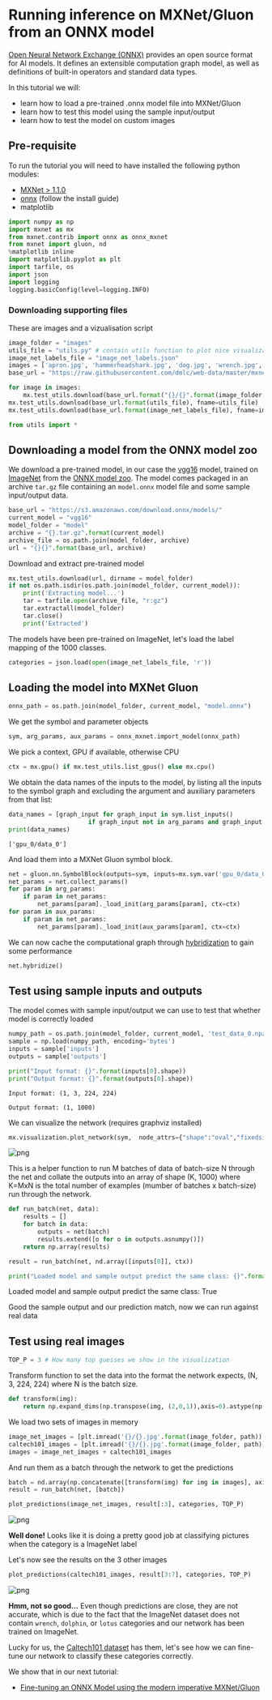 
# Running inference on MXNet/Gluon from an ONNX model

[Open Neural Network Exchange (ONNX)](https://github.com/onnx/onnx) provides an open source format for AI models. It defines an extensible computation graph model, as well as definitions of built-in operators and standard data types.

In this tutorial we will:
    
- learn how to load a pre-trained .onnx model file into MXNet/Gluon
- learn how to test this model using the sample input/output
- learn how to test the model on custom images

## Pre-requisite

To run the tutorial you will need to have installed the following python modules:
- [MXNet > 1.1.0](http://mxnet.incubator.apache.org/install/index.html)
- [onnx](https://github.com/onnx/onnx) (follow the install guide)
- matplotlib


```python
import numpy as np
import mxnet as mx
from mxnet.contrib import onnx as onnx_mxnet
from mxnet import gluon, nd
%matplotlib inline
import matplotlib.pyplot as plt
import tarfile, os
import json
import logging
logging.basicConfig(level=logging.INFO)
```

### Downloading supporting files
These are images and a vizualisation script


```python
image_folder = "images"
utils_file = "utils.py" # contain utils function to plot nice visualization
image_net_labels_file = "image_net_labels.json"
images = ['apron.jpg', 'hammerheadshark.jpg', 'dog.jpg', 'wrench.jpg', 'dolphin.jpg', 'lotus.jpg']
base_url = "https://raw.githubusercontent.com/dmlc/web-data/master/mxnet/doc/tutorials/onnx/{}?raw=true"

for image in images:
    mx.test_utils.download(base_url.format("{}/{}".format(image_folder, image)), fname=image,dirname=image_folder)
mx.test_utils.download(base_url.format(utils_file), fname=utils_file)
mx.test_utils.download(base_url.format(image_net_labels_file), fname=image_net_labels_file)

from utils import * 
```

## Downloading a model from the ONNX model zoo

We download a pre-trained model, in our case the [vgg16](https://arxiv.org/abs/1409.1556) model, trained on [ImageNet](http://www.image-net.org/) from the [ONNX model zoo](https://github.com/onnx/models). The model comes packaged in an archive `tar.gz` file containing an `model.onnx` model file and some sample input/output data.


```python
base_url = "https://s3.amazonaws.com/download.onnx/models/" 
current_model = "vgg16"
model_folder = "model"
archive = "{}.tar.gz".format(current_model)
archive_file = os.path.join(model_folder, archive)
url = "{}{}".format(base_url, archive)
```

Download and extract pre-trained model


```python
mx.test_utils.download(url, dirname = model_folder)
if not os.path.isdir(os.path.join(model_folder, current_model)):
    print('Extracting model...')
    tar = tarfile.open(archive_file, "r:gz")
    tar.extractall(model_folder)
    tar.close()
    print('Extracted')
```

The models have been pre-trained on ImageNet, let's load the label mapping of the 1000 classes.


```python
categories = json.load(open(image_net_labels_file, 'r'))
```

## Loading the model into MXNet Gluon


```python
onnx_path = os.path.join(model_folder, current_model, "model.onnx")
```

We get the symbol and parameter objects


```python
sym, arg_params, aux_params = onnx_mxnet.import_model(onnx_path)
```

We pick a context, GPU if available, otherwise CPU


```python
ctx = mx.gpu() if mx.test_utils.list_gpus() else mx.cpu()
```

We obtain the data names of the inputs to the model, by listing all the inputs to the symbol graph and excluding the argument and auxiliary parameters from that list:

```python
data_names = [graph_input for graph_input in sym.list_inputs()
                      if graph_input not in arg_params and graph_input not in aux_params]
print(data_names)
```


```['gpu_0/data_0']```


And load them into a MXNet Gluon symbol block. 

```python
net = gluon.nn.SymbolBlock(outputs=sym, inputs=mx.sym.var('gpu_0/data_0'))
net_params = net.collect_params()
for param in arg_params:
    if param in net_params:
        net_params[param]._load_init(arg_params[param], ctx=ctx)
for param in aux_params:
    if param in net_params:
        net_params[param]._load_init(aux_params[param], ctx=ctx)
```

We can now cache the computational graph through [hybridization](https://mxnet.incubator.apache.org/tutorials/gluon/hybrid.html) to gain some performance



```python
net.hybridize()
```

## Test using sample inputs and outputs
The model comes with sample input/output we can use to test that whether model is correctly loaded


```python
numpy_path = os.path.join(model_folder, current_model, 'test_data_0.npz')
sample = np.load(numpy_path, encoding='bytes')
inputs = sample['inputs']
outputs = sample['outputs']
```


```python
print("Input format: {}".format(inputs[0].shape))
print("Output format: {}".format(outputs[0].shape))
```

`Input format: (1, 3, 224, 224)` <!--notebook-skip-line-->


`Output format: (1, 1000)` <!--notebook-skip-line-->
    


We can visualize the network (requires graphviz installed)


```python
mx.visualization.plot_network(sym,  node_attrs={"shape":"oval","fixedsize":"false"})
```




![png](https://raw.githubusercontent.com/dmlc/web-data/master/mxnet/doc/tutorials/onnx/network.png?raw=true)<!--notebook-skip-line-->



This is a helper function to run M batches of data of batch-size N through the net and collate the outputs into an array of shape (K, 1000) where K=MxN is the total number of examples (mumber of batches x batch-size) run through the network.


```python
def run_batch(net, data):
    results = []
    for batch in data:
        outputs = net(batch)
        results.extend([o for o in outputs.asnumpy()])
    return np.array(results)
```


```python
result = run_batch(net, nd.array([inputs[0]], ctx))
```


```python
print("Loaded model and sample output predict the same class: {}".format(np.argmax(result) == np.argmax(outputs[0])))
```

Loaded model and sample output predict the same class: True <!--notebook-skip-line-->


Good the sample output and our prediction match, now we can run against real data

## Test using real images


```python
TOP_P = 3 # How many top guesses we show in the visualization
```


Transform function to set the data into the format the network expects, (N, 3, 224, 224) where N is the batch size.


```python
def transform(img):
    return np.expand_dims(np.transpose(img, (2,0,1)),axis=0).astype(np.float32)
```


We load two sets of images in memory


```python
image_net_images = [plt.imread('{}/{}.jpg'.format(image_folder, path)) for path in ['apron', 'hammerheadshark','dog']]
caltech101_images = [plt.imread('{}/{}.jpg'.format(image_folder, path)) for path in ['wrench', 'dolphin','lotus']]
images = image_net_images + caltech101_images
```

And run them as a batch through the network to get the predictions

```python
batch = nd.array(np.concatenate([transform(img) for img in images], axis=0), ctx=ctx)
result = run_batch(net, [batch])
```


```python
plot_predictions(image_net_images, result[:3], categories, TOP_P)
```


![png](https://raw.githubusercontent.com/dmlc/web-data/master/mxnet/doc/tutorials/onnx/imagenet.png?raw=true)<!--notebook-skip-line-->


**Well done!** Looks like it is doing a pretty good job at classifying pictures when the category is a ImageNet label

Let's now see the results on the 3 other images


```python
plot_predictions(caltech101_images, result[3:7], categories, TOP_P)
```


![png](https://raw.githubusercontent.com/dmlc/web-data/master/mxnet/doc/tutorials/onnx/caltech101.png?raw=true)<!--notebook-skip-line-->


**Hmm, not so good...**  Even though predictions are close, they are not accurate, which is due to the fact that the ImageNet dataset does not contain `wrench`, `dolphin`, or `lotus` categories and our network has been trained on ImageNet.

Lucky for us, the [Caltech101 dataset](http://www.vision.caltech.edu/Image_Datasets/Caltech101/) has them, let's see how we can fine-tune our network to classify these categories correctly.

We show that in our next tutorial:

- [Fine-tuning an ONNX Model using the modern imperative MXNet/Gluon](http://mxnet.incubator.apache.org/tutorials/onnx/fine_tuning_gluon.html)
    
<!-- INSERT SOURCE DOWNLOAD BUTTONS -->
